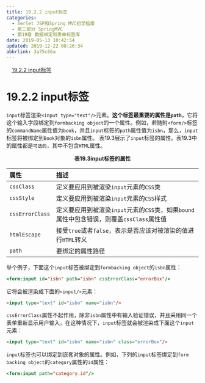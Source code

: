 ```yaml
---
title: 19.2.2 input标签
categories: 
  - Serlet JSP和Spring MVC初学指南
  - 第二部分 SpringMVC
  - 第19章 数据绑定和表单标签库
date: 2019-05-13 10:42:54
updated: 2019-12-22 08:26:34
abbrlink: 3a75c66a
---
```

<div id='my_toc'><a href="/JavaReadingNotes/3a75c66a/#19-2-2-input标签" class="header_1">19.2.2 input标签</a><br></div>
<style>.header_1{margin-left: 1em;}.header_2{margin-left: 2em;}.header_3{margin-left: 3em;}.header_4{margin-left: 4em;}.header_5{margin-left: 5em;}.header_6{margin-left: 6em;}</style>
<!--more-->
<script>if (navigator.platform.search('arm')==-1){document.getElementById('my_toc').style.display = 'none';}var e,p = document.getElementsByTagName('p');while (p.length>0) {e = p[0];e.parentElement.removeChild(e);}</script>

<!--end-->
# 19.2.2 input标签 #
`input`标签渲染`<input type="text"/>`元素。**这个标签最重要的属性是`path`**，它将这个输入字段绑定到`formbacking object`的一个属性。例如，若随附`<form/>`标签的`commandName`属性值为`book`，并且`input`标签的`path`属性值为`isbn`，那么，`input`标签将被绑定到`Book`对象的`isbn`属性。
表19.3展示了`input`标签的属性。表19.3中的属性都是`可选的`，其中不包含`HTML`属性。
<center><strong>表19.3input标签的属性</strong></center>

|属性|描述|
|:---|:---|
|`cssClass`|定义要应用到被渲染`input`元素的`CSS`类|
|`cssStyle`|定义要应用到被渲染`input`元素的`CSS`样式|
|`cssErrorClass`|定义要应用到被渲染`input`元素的`CSS`类，如果`bound`属性中包含错误，则覆盖`cssClass`属性值|
|`htmlEscape`|接受`true`或者`false`，表示是否应该对被渲染的值进行`HTML`转义|
|`path`|要绑定的属性路径|

举个例子，下面这个`input`标签被绑定到`formbacking object`的`isbn`属性：
```jsp
<form:input id="isbn" path="isbn" cssErrorClass="errorBox"/>
```
它将会被渲染成下面的`<input/>`元素：
```html
<input type="text" id="isbn" name="isbn"/>
```
`cssErrorClass`属性不起作用，除非`isbn`属性中有输入验证错误，并且采用同一个表单重新显示用户输入，在这种情况下，`input`标签就会被渲染成下面这个`input`元素：
```html
<input type="text" id="isbn" name="isbn" class="errorBox"/>
```
`input`标签也可以绑定到嵌套对象的属性。例如，下列的`input`标签绑定到`form backing object`的`category`属性的`id`属性：
```jsp
<form:input path="category.id"/>
```

